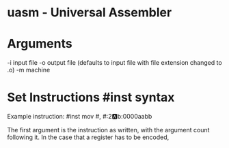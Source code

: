 # uasm - Universal Assembler

# Arguments

-i		input file
-o		output file (defaults to input file with file extension changed to .o)
-m		machine

# Set Instructions #inst syntax

Example instruction:
\#inst mov #, #:2:a:b:0000aabb

The first argument is the instruction as written, with the argument count following it. In the case that a register has to be encoded,
